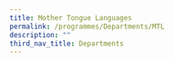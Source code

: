 ```yaml
---
title: Mother Tongue Languages
permalink: /programmes/Departments/MTL
description: ""
third_nav_title: Departments
---
```

